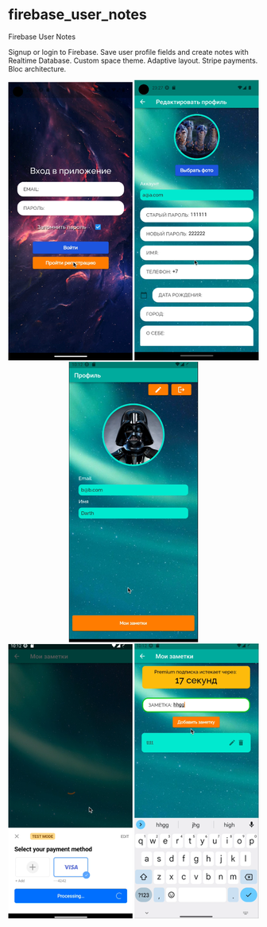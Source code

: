 # firebase_user_notes

Firebase User Notes

Signup or login to Firebase. Save user profile fields and create notes with Realtime Database.
Custom space theme. Adaptive layout.
Stripe payments. 
Bloc architecture.
<p align="center">
<img src="https://github.com/zbelova/firebase_user_notes_app/blob/master/assets/1.png" width="250">
<img src="https://github.com/zbelova/firebase_user_notes_app/blob/master/assets/11.png" width="250">
<img src="https://github.com/zbelova/firebase_user_notes_app/blob/master/assets/2.png" width="260">
<img src="https://github.com/zbelova/firebase_user_notes_app/blob/master/assets/3.png" width="250">
<img src="https://github.com/zbelova/firebase_user_notes_app/blob/master/assets/4.png" width="250">
</p>



